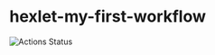 # hexlet-my-first-workflow

![Actions Status](https://github.com/nathalieMalsh/hexlet-my-first-workflow/actions/workflows/say-hello.yml/badge.svg)